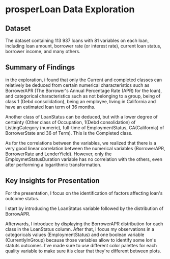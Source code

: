 # prosperLoan Data Exploration

## Dataset

The dataset containing 113 937 loans with 81 variables on each loan, including loan amount, borrower rate (or interest rate), current loan status, borrower income, and many others. 


## Summary of Findings

in the exploration, i found that only the Current and completed classes can relatively be deduced from certain numerical characteristics such as BorrowerAPR (The Borrower's Annual Percentage Rate (APR) for the loan), and categorical characteristics such as not belonging to a group, being of class 1 (Debd consolidation), being an employee, living in California and have an estimated loan term of 36 months.

Another class of LoanStatus can be deduced, but with a lower degree of certainty (Other class of Occupation, 1(Debd consolidation) of ListingCategory (numeric), full-time of EmploymentStatus, CA(California) of BorrowerState and 36 of Term). This is the Completed class.

As for the correlations between the variables, we realized that there is a very good linear correlation between the numerical variables (BorrowerAPR, BorrowerRate and LenderYield). However, only the EmploymetStatusDuration variable has no correlation with the others, even after performing a logarithmic transformation.



## Key Insights for Presentation

For the presentation, I focus on the identification of factors affecting loan's outcome status.

I start by introducing the LoanStatus variable followed by the distribution of BorrowAPR.

Afterwards, I introduce by displaying the BorrowerAPR distribution for each class in the LoanStatus column.
After that, i focus my observations in a categoricals values (EmploymentStatus) and one boolean variable (CurrentlyInGroup) because those variables allow to identify some lon's statuts outcomes. I've made sure to use different color palettes for each quality variable to make sure itis clear that they're different between plots.

